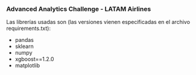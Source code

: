 ### Advanced Analytics Challenge - LATAM Airlines

Las librerías usadas son (las versiones vienen especificadas en el archivo requirements.txt):
* pandas
* sklearn
* numpy
* xgboost==1.2.0
* matplotlib
